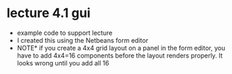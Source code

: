 # lecture 4.1 gui
- example code to support lecture
- I created this using the Netbeans form editor
- NOTE* if you create a 4x4 grid layout on a panel in the form editor,
  you have to add 4x4=16 components before the layout renders properly.  It looks wrong until you add all 16
